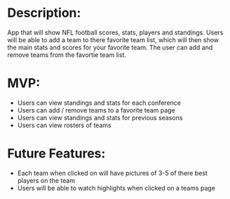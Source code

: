 
 # Description:
 App that will show NFL football scores, stats, players and standings. Users will be able to add a team to there favorite team list, which will then show the main stats and scores for your favorite team. The user can add and remove teams from the favortie team list.
 
 # MVP: 
 - Users can view standings and stats for each conference
 - Users can add / remove teams to a favorite team page
 - Users can view standings and stats for previous seasons
 - Users can view rosters of teams
 
 
 # Future Features:
- Each team when clicked on will have pictures of 3-5 of there best players on the team
- Users will be able to watch highlights when clicked on a teams page
